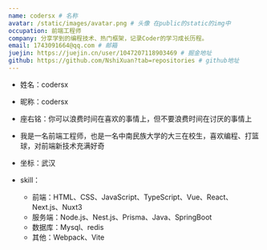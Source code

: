 ```yaml
---
name: codersx # 名称
avatar: /static/images/avatar.png # 头像 在public的static的img中
occupation: 前端工程师
company: 分享学到的编程技术、热门框架，记录Coder的学习成长历程。
email: 1743091664@qq.com # 邮箱
juejin: https://juejin.cn/user/1047207118903469 # 掘金地址
github: https://github.com/NshiXuan?tab=repositories # github地址
---
```


- 姓名：codersx

- 昵称：codersx
- 座右铭：你可以浪费时间在喜欢的事情上，但不要浪费时间在讨厌的事情上
- 我是一名前端工程师，也是一名中南民族大学的大三在校生，喜欢编程、打篮球，对前端新技术充满好奇
- 坐标：武汉
- skill：
  - 前端：HTML、CSS、JavaScript、TypeScript、Vue、React、Next.js、Nuxt3
  - 服务端：Node.js、Nest.js、Prisma、Java、SpringBoot
  - 数据库：Mysql、redis
  - 其他：Webpack、Vite
